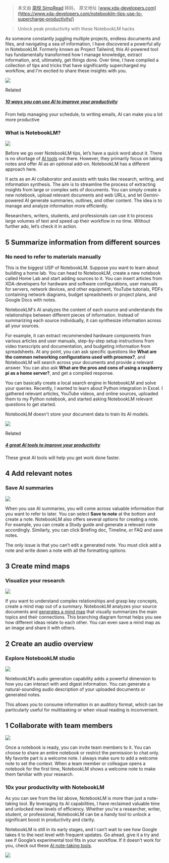 > 本文由 [简悦 SimpRead](http://ksria.com/simpread/) 转码， 原文地址 [www.xda-developers.com](https://www.xda-developers.com/notebooklm-tips-use-to-supercharge-productivity/)

> Unlock peak productivity with these NotebookLM hacks

As someone constantly juggling multiple projects, endless documents and files, and navigating a sea of information, I have discovered a powerful ally in NotebookLM. Formerly known as Project Tailwind, this AI-powered tool has fundamentally transformed how I manage knowledge, extract information, and, ultimately, get things done. Over time, I have compiled a collection of tips and tricks that have significantly supercharged my workflow, and I'm excited to share these insights with you.

 [![](https://static1.xdaimages.com/wordpress/wp-content/uploads/2024/09/ai-productivity.jpg)](https://www.xda-developers.com/ai-improve-productivity/) 

Related

##### [10 ways you can use AI to improve your productivity](https://www.xda-developers.com/ai-improve-productivity/ "10 ways you can use AI to improve your productivity")

From help managing your schedule, to writing emails, AI can make you a lot more productive

### What is NotebookLM?

 ![](https://static1.xdaimages.com/wordpress/wp-content/uploads/wm/2025/03/notebooklm-tips-1.jpg) 

Before we go over NotebookLM tips, let’s have a quick word about it. There is no shortage of [AI tools](https://www.xda-developers.com/best-ai-tools-productivity/) out there. However, they primarily focus on taking notes and offer AI as an optional add-on. NotebookLM has a different approach here.

It acts as an AI collaborator and assists with tasks like research, writing, and information synthesis. The aim is to streamline the process of extracting insights from large or complex sets of documents. You can simply create a new notebook, upload relevant documents and web URLs, and let Gemini-powered AI generate summaries, outlines, and other content. The idea is to manage and analyze information more efficiently.

Researchers, writers, students, and professionals can use it to process large volumes of text and speed up their workflow in no time. Without further ado, let’s check it in action.

5 Summarize information from different sources
----------------------------------------------

### No need to refer to materials manually

This is the biggest USP of NotebookLM. Suppose you want to learn about building a home lab. You can head to NotebookLM, create a new notebook called Home Lab and start adding sources to it. You can insert articles from XDA-developers for hardware and software configurations, user manuals for servers, network devices, and other equipment, YouTube tutorials, PDFs containing network diagrams, budget spreadsheets or project plans, and Google Docs with notes.

NotebookLM's AI analyzes the content of each source and understands the relationships between different pieces of information. Instead of summarizing each source individually, it can synthesize information across all your sources.

For example, it can extract recommended hardware components from various articles and user manuals, step-by-step setup instructions from video transcripts and documentation, and budgeting information from spreadsheets. At any point, you can ask specific questions like **What are the common networking configurations used with proxmox?**, and NotebookLM will search across your documents and provide a relevant answer. You can also ask **What are the pros and cons of using a raspberry pi as a home server?**, and get a compiled response.

You can basically create a local search engine in NotebookLM and solve your queries. Recently, I wanted to learn about Python integration in Excel. I gathered relevant articles, YouTube videos, and online sources, uploaded them to my Python notebook, and started asking NotebookLM relevant questions to get started.

NotebookLM doesn't store your document data to train its AI models.

 [![](https://static1.xdaimages.com/wordpress/wp-content/uploads/2024/03/claude-3-vs-chatgpt-plus.png)](https://www.xda-developers.com/ai-tools-improve-productivity/) 

Related

##### [4 great AI tools to improve your productivity](https://www.xda-developers.com/ai-tools-improve-productivity/ "4 great AI tools to improve your productivity")

These great AI tools will help you get work done faster.

4 Add relevant notes
--------------------

### Save AI summaries

 ![](https://static1.xdaimages.com/wordpress/wp-content/uploads/wm/2025/03/notebooklm-tips-7.jpg) 

When you use AI summaries, you will come across valuable information that you want to refer to later. You can select **Save to note** at the bottom and create a note. NotebookLM also offers several options for creating a note. For example, you can create a Study guide and generate a relevant note accordingly. Similarly, you can click Briefing doc, Timeline, or FAQ and save notes.

The only issue is that you can’t edit a generated note. You must click add a note and write down a note with all the formatting options.

3 Create mind maps
------------------

### Visualize your research

 ![](https://static1.xdaimages.com/wordpress/wp-content/uploads/wm/2025/03/notebooklm-tips-8.jpg) 

If you want to understand complex relationships and grasp key concepts, create a mind map out of a summary. NotebookLM analyzes your source documents and [generates a mind map](https://www.xda-developers.com/mind-mapping-apps-list/) that visually summarizes the main topics and their connections. This branching diagram format helps you see how different ideas relate to each other. You can even save a mind map as an image and share it with others.

2 Create an audio overview
--------------------------

### Explore NotebookLM studio

 ![](https://static1.xdaimages.com/wordpress/wp-content/uploads/wm/2025/03/notebooklm-tips-9.jpg) 

NotebookLM’s audio generation capability adds a powerful dimension to how you can interact with and digest information. You can generate a natural-sounding audio description of your uploaded documents or generated notes.

This allows you to consume information in an auditory format, which can be particularly useful for multitasking or when visual reading is inconvenient.

1 Collaborate with team members
-------------------------------

 ![](https://static1.xdaimages.com/wordpress/wp-content/uploads/wm/2025/03/notebooklm-tips-10.jpg) 

Once a notebook is ready, you can invite team members to it. You can choose to share an entire notebook or restrict the permission to chat only. My favorite part is a welcome note. I always make sure to add a welcome note to set the context. When a team member or colleague opens a notebook for the first time, NotebookLM shows a welcome note to make them familiar with your research.

### 10x your productivity with NotebookLM

As you can see from the list above, NotebookLM is more than just a note-taking tool. By leveraging its AI capabilities, I have reclaimed valuable time and unlocked new levels of efficiency. Whether you're a researcher, writer, student, or professional, NotebookLM can be a handy tool to unlock a significant boost in productivity and clarity.

NotebookLM is still in its early stages, and I can’t wait to see how Google takes it to the next level with frequent updates. Go ahead, give it a try and see if Google’s experimental tool fits in your workflow. If it doesn’t work for you, check out these [AI note-taking tools](https://www.xda-developers.com/supercharge-your-productivity-with-these-top-5-ai-note-taking-apps/).

 ![](https://static1.xdaimages.com/wordpress/wp-content/uploads/2025/03/notebooklm-removebg-preview.png)